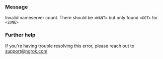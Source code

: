 
### Message
Invalid nameserver count. There should be <code>&lt;WANT&gt;</code> but only found <code>&lt;GOT&gt;</code> for <code>&lt;ZONE&gt;</code>

### Further help
If you're having trouble resolving this error, please reach out to [support@ngrok.com](mailto:support@ngrok.com?subject=Help%20with%20ERR_NGROK_1929)

